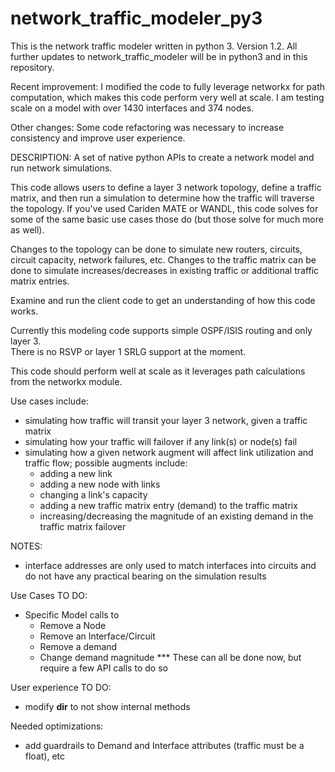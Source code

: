 # network_traffic_modeler_py3
This is the network traffic modeler written in python 3.  Version 1.2.  All further updates to network_traffic_modeler will be in python3 and in this repository.

Recent improvement: I modified the code to fully leverage networkx for path computation, which makes this code perform very well at scale.  I am testing scale on a model with over 1430 interfaces and 374 nodes.

Other changes: Some code refactoring was necessary to increase consistency and improve user experience.

DESCRIPTION:
A set of native python APIs to create a network model and run
network simulations.       

This code allows users to define a layer 3 network topology, define a traffic
matrix, and then run a simulation to determine how the traffic will traverse
the topology.  If you've used Cariden MATE or WANDL, this code solves for
some of the same basic use cases those do (but those solve for much
more as well).

Changes to the topology can be done to simulate new routers, circuits,
circuit capacity, network failures, etc.
Changes to the traffic matrix can be done to simulate increases/decreases
in existing traffic or additional traffic matrix entries.

Examine and run the client code to get an understanding of how this code works.

Currently this modeling code supports simple OSPF/ISIS routing and only layer 3.  
There is no RSVP or layer 1 SRLG support at the moment.

This code should perform well at scale as it leverages path calculations 
from the networkx module.

Use cases include:
  - simulating how traffic will transit your layer 3 network, given a
  traffic matrix
  - simulating how your traffic will failover if any link(s) or node(s) fail
  - simulating how a given network augment will affect link utilization
  and traffic flow; possible augments include: 
    - adding a new link
    - adding a new node with links
    - changing a link's capacity
    - adding a new traffic matrix entry (demand) to the traffic matrix
    - increasing/decreasing the magnitude of an existing demand in the traffic matrix failover       

NOTES:
- interface addresses are only used to match interfaces into circuits and do
not have any practical bearing on the simulation results


Use Cases TO DO:
- Specific Model calls to
    - Remove a Node
    - Remove an Interface/Circuit
    - Remove a demand
    - Change demand magnitude
    *** These can all be done now, but require a few API calls to do so

User experience TO DO:
- modify __dir__ to not show internal methods

Needed optimizations:
- add guardrails to Demand and Interface attributes (traffic must be a float), etc
